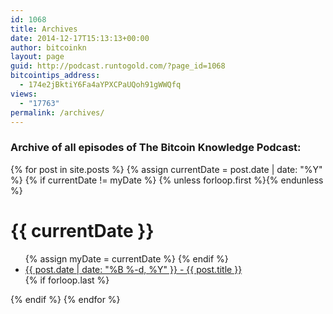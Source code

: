 ```yaml
---
id: 1068
title: Archives
date: 2014-12-17T15:13:13+00:00
author: bitcoinkn
layout: page
guid: http://podcast.runtogold.com/?page_id=1068
bitcointips_address:
  - 174e2jBktiY6Fa4aYPXCPaUQoh91gWWQfq
views:
  - "17763"
permalink: /archives/
---
```



<h3 id="archive">Archive of all episodes of The Bitcoin Knowledge Podcast:</h3>
<div>
{% for post in site.posts %}
   {% assign currentDate = post.date | date: "%Y" %}
   {% if currentDate != myDate %}
       {% unless forloop.first %}</ul>{% endunless %}
       <h1>{{ currentDate }}</h1>
       <ul>
       {% assign myDate = currentDate %}
   {% endif %}
   <li><a href="{{ post.url }}"><span>{{ post.date | date: "%B %-d, %Y" }}</span> - {{ post.title }}</a></li>
   {% if forloop.last %}</ul>{% endif %}
   {% endfor %}
</div>